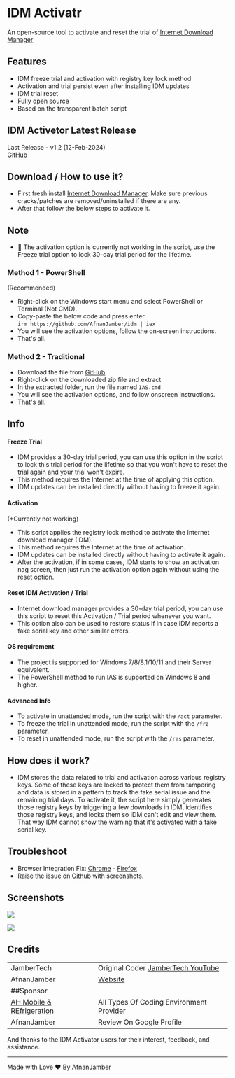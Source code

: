# IDM Activatr

An open-source tool to activate and reset the trial of [Internet Download Manager](https://www.internetdownloadmanager.com/)

## Features

-   IDM freeze trial and activation with registry key lock method
-   Activation and trial persist even after installing IDM updates
-   IDM trial reset
-   Fully open source
-   Based on the transparent batch script

## IDM Activetor Latest Release

Last Release - v1.2 (12-Feb-2024)\
[GitHub](https://github.com/AfnanJamber/idm)

## Download / How to use it?

-   First fresh install [Internet Download Manager](https://www.internetdownloadmanager.com/). Make sure previous cracks/patches are removed/uninstalled if there are any.
-   After that follow the below steps to activate it.

## Note

-   📌 The activation option is currently not working in the script, use the Freeze trial option to lock 30-day trial period for the lifetime.

### Method 1 - PowerShell

(Recommended)

-   Right-click on the Windows start menu and select PowerShell or Terminal (Not CMD).
-   Copy-paste the below code and press enter\
    `irm https://github.com/AfnanJamber/idm | iex`
-   You will see the activation options, follow the on-screen instructions.
-   That's all.

### Method 2 - Traditional

-   Download the file from [GitHub](https://github.com/AfnanJamber/idm/archive/refs/heads/main.zip)
-   Right-click on the downloaded zip file and extract
-   In the extracted folder, run the file named `IAS.cmd`
-   You will see the activation options, and follow onscreen instructions.
-   That's all.

## Info

#### Freeze Trial

-   IDM provides a 30-day trial period, you can use this option in the script to lock this trial period for the lifetime so that you won't have to reset the trial again and your trial won't expire.
-   This method requires the Internet at the time of applying this option.
-   IDM updates can be installed directly without having to freeze it again.

#### Activation

(\*Currently not working)

-   This script applies the registry lock method to activate the Internet download manager (IDM).
-   This method requires the Internet at the time of activation.
-   IDM updates can be installed directly without having to activate it again.
-   After the activation, if in some cases, IDM starts to show an activation nag screen, then just run the activation option again without using the reset option.

#### Reset IDM Activation / Trial

-   Internet download manager provides a 30-day trial period, you can use this script to reset this Activation / Trial period whenever you want.
-   This option also can be used to restore status if in case IDM reports a fake serial key and other similar errors.

#### OS requirement

-   The project is supported for Windows 7/8/8.1/10/11 and their Server equivalent.
-   The PowerShell method to run IAS is supported on Windows 8 and higher.

#### Advanced Info

-   To activate in unattended mode, run the script with the `/act` parameter.
-   To freeze the trial in unattended mode, run the script with the `/frz` parameter.
-   To reset in unattended mode, run the script with the `/res` parameter.

## How does it work?

-   IDM stores the data related to trial and activation across various registry keys. Some of these keys are locked to protect them from tampering and data is stored in a pattern to track the fake serial issue and the remaining trial days. To activate it, the script here simply generates those registry keys by triggering a few downloads in IDM, identifies those registry keys, and locks them so IDM can't edit and view them. That way IDM cannot show the warning that it's activated with a fake serial key.

## Troubleshoot

-   Browser Integration Fix: [Chrome](https://www.internetdownloadmanager.com/register/new_faq/bi9.html) - [Firefox](https://www.internetdownloadmanager.com/register/new_faq/bi4.html)
-   Raise the issue on [Github](https://github.com/AfnanJamber/idm) with screenshots.



## Screenshots

![](https://blogger.googleusercontent.com/img/b/R29vZ2xl/AVvXsEink1wWLjLnUKGYnO5yML4kokJcVKcDm-FUGgLtvvXX4aOv2g36sgNrP3-84t2iQ3dN1w1URADsAOTqyEqPfBk8TvkK3oLUPHkBb_SM_zGbJEviPvQeveArfHwwvevq7jzOWOwWmyz3bWkzYdCDHq-Rl8RTI7wWNu5-gs8vnFf9YcfpBMbS2FY5Dnq0TIr6/s857/IDM%20.png)

![](https://blogger.googleusercontent.com/img/b/R29vZ2xl/AVvXsEj5yxJ7yuKWWsBTAJhSzDPEL7yjz3Z2BV7cgVxPYZBuAoXHsgvwkIA4VzI48YVM8c06qI88Y-QbAKNxMSInAvByPyMA3wEmP9PpVjVi1W1dFRrVUGor3LfO5oIAhkuS-DTfbTmP5CBz23yuENz6-umwxNf5droCwKUOgyiPleTTPs_QJQQhOlb1LXrshoOG/s606/IDM%20cmd.png)

## Credits

|                                             |                                                                                                                                                                                                                                        |
|-------------------|-----------------------------------------------------|
| JamberTech                                                          | Original Coder [JamberTech YouTube](https://youTube.com/@JamberTech) |
| AfnanJamber                                                         | [Website](https://pastebin.com/XTPt0JSC)                                                                                                                                       |
| ##Sponsor                                                           |                                                                                                                                                                                |
| [AH Mobile & REfrigeration](https://ah-mobile.blogspot.com)         | All Types Of Coding Environment Provider                                                                                                                                       |
| AfnanJamber                                                         | Review On Google Profile                                                                                                                                                       |

And thanks to the IDM Activator users for their interest, feedback, and assistance.

------------------------------------------------------------------------

Made with Love ❤️ By AfnanJamber
